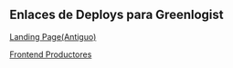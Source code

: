 ## **Enlaces de Deploys para Greenlogist**

[Landing Page(Antiguo)](https://henrydiaz12.github.io/Landing-page/)

[Frontend Productores](https://greenlogist.netlify.app/)

